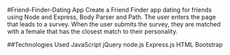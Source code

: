 #Friend-Finder-Dating App
Create a Friend Finder app dating for friends using Node and Express, Body Parser and Path. The user enters the page that leads to a survey. When the user submits the survey, they are matched with a female that has the closest match to their personality.

##Technologies Used
JavaScript
jQuery
node.js
Express.js
HTML
Bootstrap

